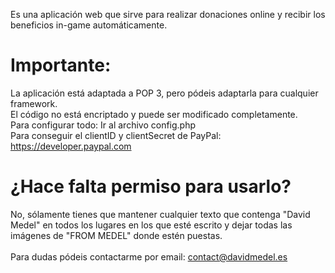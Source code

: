 Es una aplicación web que sirve para realizar donaciones online y recibir los beneficios in-game automáticamente.

# Importante:
La aplicación está adaptada a POP 3, pero pódeis adaptarla para cualquier framework.<br/>
El código no está encriptado y puede ser modificado completamente.<br/>
Para configurar todo: Ir al archivo config.php<br/>
Para conseguir el clientID y clientSecret de PayPal: https://developer.paypal.com<br/>

# ¿Hace falta permiso para usarlo?
No, sólamente tienes que mantener cualquier texto que contenga "David Medel" en todos los lugares en los que esté escrito y dejar todas las imágenes de "FROM MEDEL" donde estén puestas.<br/>
<br/>
Para dudas pódeis contactarme por email: contact@davidmedel.es
